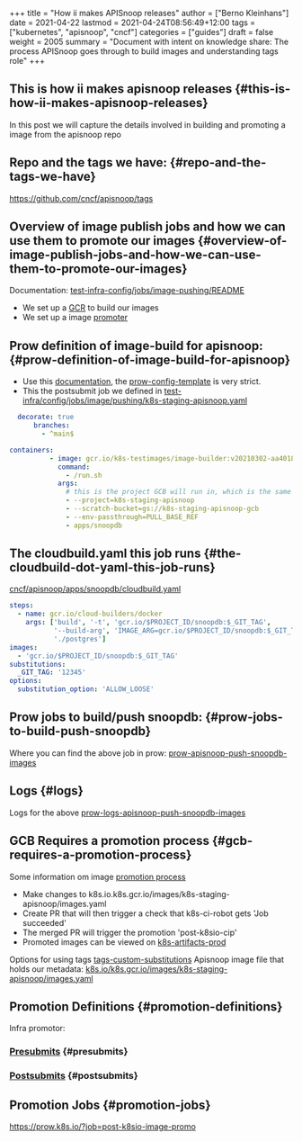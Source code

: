 +++
title = "How ii makes APISnoop releases"
author = ["Berno Kleinhans"]
date = 2021-04-22
lastmod = 2021-04-24T08:56:49+12:00
tags = ["kubernetes", "apisnoop", "cncf"]
categories = ["guides"]
draft = false
weight = 2005
summary = "Document with intent on knowledge share: The process APISnoop goes through to build images and understanding tags role"
+++

## This is how ii makes apisnoop releases {#this-is-how-ii-makes-apisnoop-releases}

In this post we will capture the details involved in building and promoting a image from the apisnoop repo


## Repo and the tags we have: {#repo-and-the-tags-we-have}

<https://github.com/cncf/apisnoop/tags>


## Overview of image publish jobs and how we can use them to promote our images {#overview-of-image-publish-jobs-and-how-we-can-use-them-to-promote-our-images}

Documentation: [test-infra-config/jobs/image-pushing/README](https://github.com/kubernetes/test-infra/blob/master/config/jobs/image-pushing/README.md#image-pushing-jobs)

-   We set up a [GCR](https://github.com/kubernetes/k8s.io/blob/main/k8s.gcr.io/README.md#managing-kubernetes-container-registries) to build our images
-   We set up a image [promoter](https://github.com/kubernetes/k8s.io/blob/main/k8s.gcr.io/README.md#image-promoter)


## Prow definition of image-build for apisnoop: {#prow-definition-of-image-build-for-apisnoop}

-   Use this [documentation](https://github.com/kubernetes/test-infra/blob/master/config/jobs/image-pushing/README.md), the  [prow-config-template](https://github.com/kubernetes/test-infra/blob/master/config/jobs/image-pushing/README.md#prow-config-template)  is very strict.
-   This the postsubmit job we defined in
    [test-infra/config/jobs/image/pushing/k8s-staging-apisnoop.yaml](https://github.com/kubernetes/test-infra/blob/master/config/jobs/image-pushing/k8s-staging-apisnoop.yaml)

<!--listend-->

```yaml
  decorate: true
      branches:
        - ^main$
```

```yaml
containers:
          - image: gcr.io/k8s-testimages/image-builder:v20210302-aa40187
            command:
              - /run.sh
            args:
              # this is the project GCB will run in, which is the same as the GCR images are pushed to.
              - --project=k8s-staging-apisnoop
              - --scratch-bucket=gs://k8s-staging-apisnoop-gcb
              - --env-passthrough=PULL_BASE_REF
              - apps/snoopdb
```


## The cloudbuild.yaml this job runs {#the-cloudbuild-dot-yaml-this-job-runs}

[cncf/apisnoop/apps/snoopdb/cloudbuild.yaml](https://github.com/cncf/apisnoop/blob/main/apps/snoopdb/cloudbuild.yaml)

```yaml
steps:
  - name: gcr.io/cloud-builders/docker
    args: ['build', '-t', 'gcr.io/$PROJECT_ID/snoopdb:$_GIT_TAG',
           '--build-arg', 'IMAGE_ARG=gcr.io/$PROJECT_ID/snoopdb:$_GIT_TAG',
           './postgres']
images:
  - 'gcr.io/$PROJECT_ID/snoopdb:$_GIT_TAG'
substitutions:
  _GIT_TAG: '12345'
options:
  substitution_option: 'ALLOW_LOOSE'
```


## Prow jobs to build/push snoopdb: {#prow-jobs-to-build-push-snoopdb}

Where you can find the above job in prow: [prow-apisnoop-push-snoopdb-images](https://prow.k8s.io/?job=apisnoop-push-snoopdb-images)


## Logs {#logs}

Logs for the above [prow-logs-apisnoop-push-snoopdb-images](https://prow.k8s.io/view/gs/kubernetes-jenkins/logs/apisnoop-push-snoopdb-images/1384977461019676672)


## GCB Requires a promotion process {#gcb-requires-a-promotion-process}

Some information om image [promotion process](https://github.com/kubernetes/k8s.io/tree/main/k8s.gcr.io#readme)

-   Make changes to k8s.io.k8s.gcr.io/images/k8s-staging-apisnoop/images.yaml
-   Create PR that will then trigger a check that k8s-ci-robot gets 'Job succeeded'
-   The merged PR will trigger the promotion 'post-k8sio-cip'
-   Promoted images can be viewed on [k8s-artifacts-prod](https://console.cloud.google.com/gcr/images/k8s-artifacts-prod)

Options for using tags [tags-custom-substitutions](https://github.com/kubernetes/test-infra/blob/master/config/jobs/image-pushing/README.md#custom-substitutions)
Apisnoop image file that holds our metadata: [k8s.io/k8s.gcr.io/images/k8s-staging-apisnoop/images.yaml](https://github.com/kubernetes/k8s.io/blob/main/k8s.gcr.io/images/k8s-staging-apisnoop/images.yaml)


## Promotion Definitions {#promotion-definitions}

Infra promotor:


### [Presubmits](https://github.com/kubernetes/test-infra/blob/master/config/jobs/kubernetes/sig-release/cip/container-image-promoter.yaml#L1) {#presubmits}


### [Postsubmits](https://github.com/kubernetes/test-infra/blob/master/config/jobs/kubernetes/wg-k8s-infra/trusted/releng/releng-trusted.yaml#L3) {#postsubmits}


## Promotion Jobs {#promotion-jobs}

<https://prow.k8s.io/?job=post-k8sio-image-promo>
